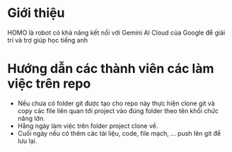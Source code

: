 <h1>Giới thiệu</h1>
HOMO là robot có khả năng kết nối với Gemini AI Cloud của Google để giải trí và trợ giúp học tiếng anh

<h1>Hướng dẫn các thành viên các làm việc trên repo</h1>

- Nếu chưa có folder git được tạo cho repo này thực hiện clone git và copy các file liên quan tới project vào đúng folder theo tên khối chức năng lớn.
- Hằng ngày làm việc trên folder project clone về.
- Cuối ngày nếu có thêm các tài liệu, code, file mạch, ... push lên git để lưu lại. 
